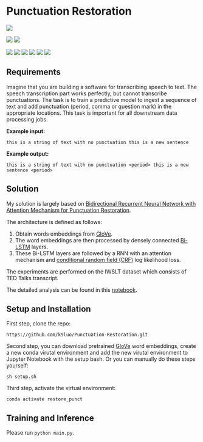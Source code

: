 Punctuation Restoration
====================================================================
![](https://img.shields.io/badge/linux-ubuntu-red.svg)

![](https://img.shields.io/badge/cuda-10.0.130-green.svg)
![](https://img.shields.io/badge/python-3.7.6-green.svg)

![](https://img.shields.io/badge/tensorflow-1.14.0-blue.svg)
![](https://img.shields.io/badge/numpy-1.19.1-blue.svg)
![](https://img.shields.io/badge/ujson-4.0.1-blue.svg)
![](https://img.shields.io/badge/jupyter-1.0.0-blue.svg)
![](https://img.shields.io/badge/pandas-1.1.3-blue.svg)
![](https://img.shields.io/badge/tqdm-4.50.2-blue.svg)

## Requirements

Imagine that you are building a software for transcribing speech to text. The speech transcription part works perfectly, but cannot transcribe punctuations. The task is to train a predictive model to ingest a sequence of text and add punctuation (period, comma or question mark) in the appropriate locations. This task is important for all downstream data processing jobs.

**Example input:**
 
```this is a string of text with no punctuation this is a new sentence```
 
**Example output:**
 
```this is a string of text with no punctuation <period> this is a new sentence <period>```

## Solution

My solution is largely based on [Bidirectional Recurrent Neural Network with Attention Mechanism for Punctuation Restoration](https://www.isca-speech.org/archive/Interspeech_2016/pdfs/1517.PDF).

The architecture is defined as follows:
1. Obtain words embeddings from [GloVe](https://nlp.stanford.edu/projects/glove/).
2. The word embeddings are then processed by densely connected [Bi-LSTM](https://arxiv.org/pdf/1303.5778.pdf) layers.
3. These Bi-LSTM layers are followed by a RNN with an attention mechanism and [conditional random field (CRF)](https://repository.upenn.edu/cgi/viewcontent.cgi?article=1162&context=cis_papers) log likelihood loss.

The experiments are performed on the IWSLT dataset which consists of TED Talks transcript.

The detailed analysis can be found in this [notebook](https://github.com/k9luo/Punctuation-Restoration/blob/main/main.ipynb).

## Setup and Installation

First step, clone the repo:

```https://github.com/k9luo/Punctuation-Restoration.git```

Second step, you can download pretrained [GloVe](https://nlp.stanford.edu/projects/glove/) word embeddings, create a new conda virutal environment and add the new virutal environment to Jupyter Notebook with the setup bash. Or you can manually do these steps yourself:

```sh setup.sh```

Third step, activate the virtual environment:

```conda activate restore_punct```

## Training and Inference

Please run `python main.py`.
